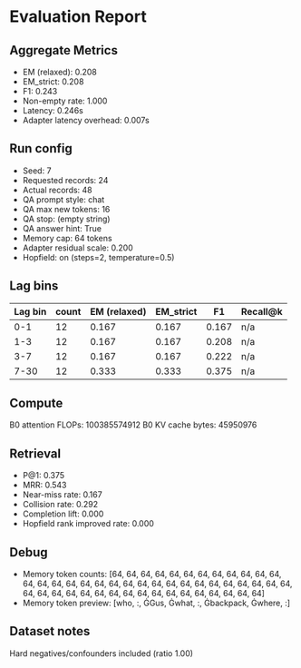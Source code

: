 # Evaluation Report

## Aggregate Metrics

- EM (relaxed): 0.208
- EM_strict: 0.208
- F1: 0.243
- Non-empty rate: 1.000
- Latency: 0.246s
- Adapter latency overhead: 0.007s

## Run config
- Seed: 7
- Requested records: 24
- Actual records: 48
- QA prompt style: chat
- QA max new tokens: 16
- QA stop: (empty string)
- QA answer hint: True
- Memory cap: 64 tokens
- Adapter residual scale: 0.200
- Hopfield: on (steps=2, temperature=0.5)

## Lag bins
| Lag bin | count | EM (relaxed) | EM_strict | F1 | Recall@k |
| ------- | ----- | ------------- | --------- | --- | -------- |
| 0-1 | 12 | 0.167 | 0.167 | 0.167 | n/a |
| 1-3 | 12 | 0.167 | 0.167 | 0.208 | n/a |
| 3-7 | 12 | 0.167 | 0.167 | 0.222 | n/a |
| 7-30 | 12 | 0.333 | 0.333 | 0.375 | n/a |

## Compute
B0 attention FLOPs: 100385574912
B0 KV cache bytes: 45950976

## Retrieval
- P@1: 0.375
- MRR: 0.543
- Near-miss rate: 0.167
- Collision rate: 0.292
- Completion lift: 0.000
- Hopfield rank improved rate: 0.000

## Debug
- Memory token counts: [64, 64, 64, 64, 64, 64, 64, 64, 64, 64, 64, 64, 64, 64, 64, 64, 64, 64, 64, 64, 64, 64, 64, 64, 64, 64, 64, 64, 64, 64, 64, 64, 64, 64, 64, 64, 64, 64, 64, 64, 64, 64, 64, 64, 64, 64, 64, 64]
- Memory token preview: [who, :, ĠGus, Ġwhat, :, Ġbackpack, Ġwhere, :]

## Dataset notes
Hard negatives/confounders included (ratio 1.00)
